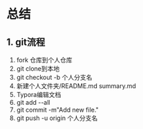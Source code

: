 # 总结

## 1. git流程

1. fork 仓库到个人仓库
2. git clone到本地
3. git checkout -b 个人分支名
4. 新建个人文件夹/README.md summary.md
5. Typora编辑文档
6. git add --all
7. git commit -m"Add new file."
8. git push -u origin 个人分支名

